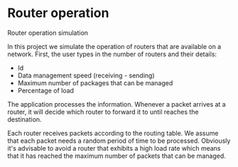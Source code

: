 # Router operation
Router operation simulation

In this project we simulate the operation of routers that are available on a network. First, the user types in the number of routers and their details:
* Id
* Data management speed (receiving - sending)
* Maximum number of packages that can be managed
* Percentage of load

The application processes the information. Whenever a packet arrives at a router, it will decide which router to forward it to until reaches the destination.

Each router receives packets according to the routing table. We assume that each packet needs a random period of time to be processed. Obviously it's advisable to avoid a router that exhibits a high load rate which means that it has reached the maximum number of packets that can be managed.
